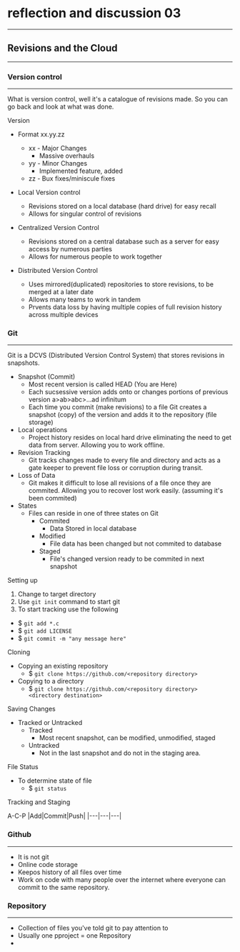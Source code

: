
# reflection and discussion 03
---

## Revisions and the Cloud
---

### Version control
---

What is version control, well it's a catalogue of revisions made. So you can go back and look at what was done. 

Version
- Format xx.yy.zz
  - xx - Major Changes
    - Massive overhauls
  - yy - Minor Changes
    - Implemented feature, added 
  - zz - Bux fixes/miniscule fixes  

- Local Version control
  - Revisions stored on a local database (hard drive) for easy recall
  - Allows for singular control of revisions
- Centralized Version Control
  - Revisions stored on a central database such as a server for easy access by numerous parties
  - Allows for numerous people to work together
- Distributed Version Control
  - Uses mirrored(duplicated) repositories to store revisions, to be merged at a later date
  - Allows many teams to work in tandem
  - Prvents data loss by having multiple copies of full revision history across multiple devices
  
### Git
---

Git is a DCVS (Distributed Version Control System) that stores revisions in snapshots.

- Snapshot (Commit)
  - Most recent version is called HEAD (You are Here)
  - Each sucsessive version adds onto or changes portions of previous version a>ab>abc>...ad infinitum
  - Each time you commit (make revisions) to a file Git creates a snapshot (copy) of the version and adds it to the repository (file storage) 
- Local operations
  - Project history resides on local hard drive eliminating the need to get data from server. Allowing you to work offline.
- Revision Tracking
  - Git tracks changes made to every file and directory and acts as a gate keeper to prevent file loss or corruption during transit.
- Loss of Data
  - Git makes it difficult to lose all revisions of a file once they are commited. Allowing you to recover lost work easily. (assuming it's been commited)
- States
  - Files can reside in one of three states on Git
    - Commited
      - Data Stored in local database
    - Modified
      - File data has been changed but not commited to database
    - Staged
      - File's changed version ready to be commited in next snapshot 

Setting up
1. Change to target directory
2. Use `git init` command to start git
3. To start tracking use the following
  - $ `git add *.c`
  - $ `git add LICENSE`
  - $ `git commit -m "any message here"`
 
Cloning
- Copying an existing repository
  - $ `git clone https://github.com/<repository directory>`
- Copying to a directory
  - $ `git clone https://github.com/<repository directory> <directory destination>`

Saving Changes
- Tracked or Untracked
  - Tracked
    - Most recent snapshot, can be modified, unmodified, staged
  - Untracked
    - Not in the last snapshot and do not in the staging area.

File Status
- To determine state of file
  - $ `git status`

Tracking and Staging

A-C-P
|Add|Commit|Push|
|---|---|---|

### Github
---

- It is not git
- Online code storage
- Keepos history of all files over time
- Work on code with many people over the internet where everyone can commit to the same repository.

### Repository
---

- Collection of files you've told git to pay attention to
- Usually one pproject = one Repository
- 
